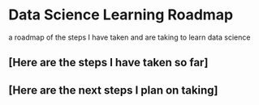 # Data Science Learning Roadmap
a roadmap of the steps I have taken and are taking to learn data science

## [Here are the steps I have taken so far]

## [Here are the next steps I plan on taking]

 

